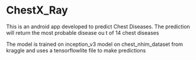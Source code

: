 # ChestX_Ray
This is an android app developed to predict Chest Diseases. The prediction will return the most probable disease ou
t of 14 chest diseases 

The model is trained on  inception_v3 model on chest_nhim_dataset from kraggle and uses a tensorflowlite file to make predictions

